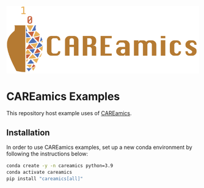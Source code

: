 <p align="center">
  <a href="https://careamics.github.io/">
    <img src="https://raw.githubusercontent.com/CAREamics/.github/main/profile/images/banner_careamics.png">
  </a>
</p>

# CAREamics Examples

This repository host example uses of [CAREamics](https://github.com/CAREamics/careamics).

## Installation

In order to use CAREamics examples, set up a new conda environment by following the
instructions below:

```bash
conda create -y -n careamics python=3.9
conda activate careamics
pip install "careamics[all]"
```